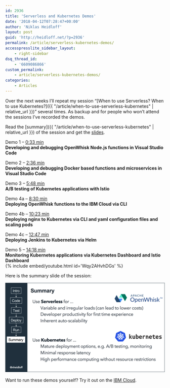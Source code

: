 ```yaml
---
id: 2936
title: 'Serverless and Kubernetes Demos'
date: '2018-04-12T07:28:47+00:00'
author: 'Niklas Heidloff'
layout: post
guid: 'http://heidloff.net/?p=2936'
permalink: /article/serverless-kubernetes-demos/
accesspresslite_sidebar_layout:
    - right-sidebar
dsq_thread_id:
    - '6609086866'
custom_permalink:
    - article/serverless-kubernetes-demos/
categories:
    - Articles
---
```


Over the next weeks I’ll repeat my session “[When to use Serverless? When to use Kubernetes?]({{ "/article/when-to-use-serverless-kubernetes" | relative_url }})” several times. As backup and for people who won’t attend the sessions I’ve recorded the demos.

Read the [summary]({{ "/article/when-to-use-serverless-kubernetes" | relative_url }}) of the session and get the [slides](https://www.slideshare.net/niklasheidloff/when-to-use-serverless-when-to-use-kubernetes).

Demo 1 – [0:33 min](https://www.youtube.com/watch?v=Wqy2AHvhDGs&t=33s)  
**Developing and debugging OpenWhisk Node.js functions in Visual Studio Code**

Demo 2 – [2:36 min](https://www.youtube.com/watch?v=Wqy2AHvhDGs&t=156s)  
**Developing and debugging Docker based functions and microservices in Visual Studio Code**

Demo 3 – [5:48 min](https://www.youtube.com/watch?v=Wqy2AHvhDGs&t=348s)  
**A/B testing of Kubernetes applications with Istio**

Demo 4a – [8:30 min](https://www.youtube.com/watch?v=Wqy2AHvhDGs&t=510s)  
**Deploying OpenWhisk functions to the IBM Cloud via CLI**

Demo 4b – [10:23 min](https://www.youtube.com/watch?v=Wqy2AHvhDGs&t=623s)  
**Deploying nginx to Kubernetes via CLI and yaml configuration files and scaling pods**

Demo 4c – [12:47 min](https://www.youtube.com/watch?v=Wqy2AHvhDGs&t=767s)  
**Deploying Jenkins to Kubernetes via Helm**

Demo 5 – [14:18 min](https://www.youtube.com/watch?v=Wqy2AHvhDGs&t=858s)  
**Monitoring Kubernetes applications via Kubernetes Dashboard and Istio Dashboard**   
{% include embed/youtube.html id='Wqy2AHvhDGs' %}

Here is the summary slide of the session:

![image](/assets/img/2018/02/kube-vs-serverless.png)

Want to run these demos yourself? Try it out on the [IBM Cloud](https://ibm.biz/nheidloff).